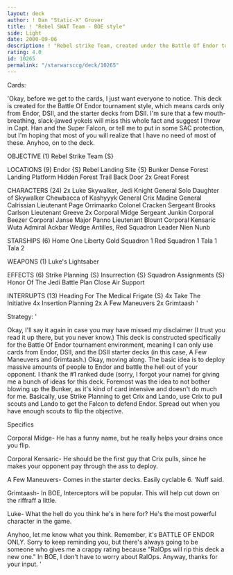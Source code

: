 ```yaml
---
layout: deck
author: ! Dan "Static-X" Grover
title: ! "Rebel SWAT Team - BOE style"
side: Light
date: 2000-09-06
description: ! "Rebel strike Team, created under the Battle Of Endor tournament rules."
rating: 4.0
id: 10265
permalink: "/starwarsccg/deck/10265"
---
```

Cards: 

'Okay, before we get to the cards, I just want everyone to notice. This deck is created for the Battle Of Endor tournament style, which means cards only from Endor, DSII, and the starter decks from DSII. I'm sure that a few mouth-breathing, slack-jawed yokels will miss this whole fact and suggest I throw in Capt. Han and the Super Falcon, or tell me to put in some SAC protection, but I'm hoping that most of you will realize that I have no need of most of these. Anyhoo, on to the deck.

OBJECTIVE (1)
Rebel Strike Team {S}

LOCATIONS (9)
Endor {S}
Rebel Landing Site {S}
Bunker
Dense Forest
Landing Platform
Hidden Forest Trail
Back Door
2x Great Forest

CHARACTERS (24)
2x Luke Skywalker, Jedi Knight
General Solo
Daughter of Skywalker
Chewbacca of Kashyyyk
General Crix Madine
General Calrissian
Lieutenant Page
Orrimaarko
Colonel Cracken
Sergeant Brooks Carlson
Lieutenant Greeve
2x Corporal Midge
Sergeant Junkin
Corporal Beezer
Corporal Janse
Major Panno
Lieutenant Blount
Corporal Kensaric
Wuta
Admiral Ackbar
Wedge Antilles, Red Squadron Leader
Nien Nunb

STARSHIPS (6)
Home One
Liberty
Gold Squadron 1
Red Squadron 1
Tala 1
Tala 2

WEAPONS (1)
Luke's Lightsaber

EFFECTS (6)
Strike Planning {S}
Insurrection {S}
Squadron Assignments {S}
Honor Of The Jedi
Battle Plan
Close Air Support

INTERRUPTS (13)
Heading For The Medical Frigate {S}
4x Take The Initiative
4x Insertion Planning
2x A Few Maneuvers
2x Grimtaash
'

Strategy: '

Okay, I'll say it again in case you may have missed my disclaimer (I trust you read it up there, but you never know.) This deck is constructed specifically for the Battle Of Endor tournament environment, meaning I can only use cards from Endor, DSII, and the DSII starter decks (in this case, A Few Maneuvers and Grimtaash.) Okay, moving along. The basic idea is to deploy massive amounts of people to Endor and battle the hell out of your opponent. I thank the #1 ranked dude (sorry, I forgot your name) for giving me a bunch of ideas for this deck. Foremost was the idea to not bother blowing up the Bunker, as it's kind of card intensive and doesn't do much for me. Basically, use Strike Planning to get Crix and Lando, use Crix to pull scouts and Lando to get the Falcon to defend Endor. Spread out when you have enough scouts to flip the objective.

Specifics

Corporal Midge- He has a funny name, but he really helps your drains once you flip.

Corporal Kensaric- He should be the first guy that Crix pulls, since he makes your opponent pay through the ass to deploy.

A Few Maneuvers- Comes in the starter decks. Easily cyclable 6. 'Nuff said.

Grimtaash- In BOE, Interceptors will be popular. This will help cut down on the riffraff a little.

Luke- What the hell do you think he's in here for? He's the most powerful character in the game.

Anyhoo, let me know what you think. Remember, it's BATTLE OF ENDOR ONLY. Sorry to keep reminding you, but there's always going to be someone who gives me a crappy rating because "RalOps will rip this deck a new one." In BOE, I don't have to worry about RalOps. Anyway, thanks for your input. '
